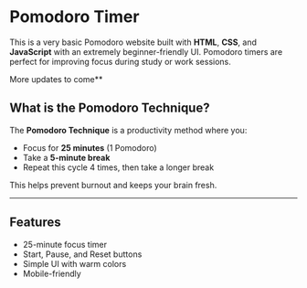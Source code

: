 # Pomodoro Timer
This is a very basic Pomodoro website built with **HTML**, **CSS**, and **JavaScript** with an extremely beginner-friendly UI.
Pomodoro timers are perfect for improving focus during study or work sessions.

More updates to come**

## What is the Pomodoro Technique?

The **Pomodoro Technique** is a productivity method where you:
- Focus for **25 minutes** (1 Pomodoro)
- Take a **5-minute break**
- Repeat this cycle 4 times, then take a longer break

This helps prevent burnout and keeps your brain fresh.

---

## Features

- 25-minute focus timer
- Start, Pause, and Reset buttons
- Simple UI with warm colors
- Mobile-friendly
